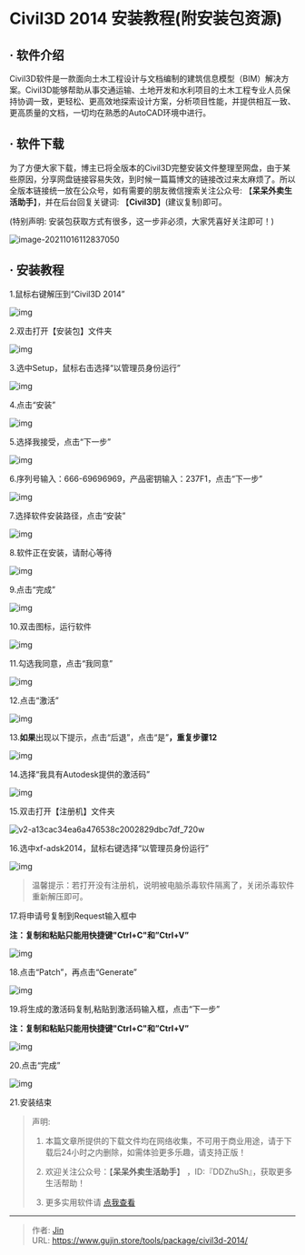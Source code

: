 # Civil3D 2014 安装教程(附安装包资源)


## · 软件介绍
Civil3D软件是一款面向土木工程设计与文档编制的建筑信息模型（BIM）解决方案。Civil3D能够帮助从事交通运输、土地开发和水利项目的土木工程专业人员保持协调一致，更轻松、更高效地探索设计方案，分析项目性能，并提供相互一致、更高质量的文档，一切均在熟悉的AutoCAD环境中进行。

## · 软件下载
为了方便大家下载，博主已将全版本的Civil3D完整安装文件整理至网盘，由于某些原因，分享网盘链接容易失效，到时候一篇篇博文的链接改过来太麻烦了。所以全版本链接统一放在公众号，如有需要的朋友微信搜索关注公众号: 【**呆呆外卖生活助手**】，并在后台回复关键词: 【**Civil3D**】(建议复制)即可。

(特别声明: 安装包获取方式有很多，这一步非必须，大家凭喜好关注即可！)

![image-20211016112837050](https://img.gujin.store/img/image-20211016112837050.png)

## · 安装教程

1.鼠标右键解压到“Civil3D 2014”

![img](https://img.gujin.store/img/v2-ef714c599efc5b6986d2d2b14690eef1_720w.png)

2.双击打开【安装包】文件夹

![img](https://img.gujin.store/img/v2-a3c8143f968523667b1d26e6e25a3cc2_720w.png)

3.选中Setup，鼠标右击选择“以管理员身份运行”

![img](https://img.gujin.store/img/v2-d4f6b587d65eafd05262a8f38f0e06d2_720w.png)

4.点击“安装”

![img](https://img.gujin.store/img/v2-ca69f32fcfba3b2472dfe83640e3cb20_720w.png)

5.选择我接受，点击“下一步”

![img](https://img.gujin.store/img/v2-a3574726dca4e6ef6cbc006718a2a151_720w.png)

6.序列号输入：666-69696969，产品密钥输入：237F1，点击“下一步”

![img](https://img.gujin.store/img/v2-7db0fb228808a48b8024ebb28194978a_720w.png)

7.选择软件安装路径，点击“安装”

![img](https://img.gujin.store/img/v2-6130a02a19a8d696defa701482086173_720w.png)

8.软件正在安装，请耐心等待

![img](https://img.gujin.store/img/v2-618b0d4009a3bca28500834a326d2581_720w.png)

9.点击“完成”

![img](https://img.gujin.store/img/v2-2e1be1d79e6cd9f95d19fdd012bc1687_720w.png)

10.双击图标，运行软件

![img](https://img.gujin.store/img/v2-3c6527c0efd6389c00ce796ef16a45b6_720w.png)

11.勾选我同意，点击“我同意”

![img](https://img.gujin.store/img/v2-13ae323b3a3e372e8090779e5ebb443f_720w.png)

12.点击“激活”

![img](https://img.gujin.store/img/v2-768a2ac9a95cf37b554808243eda9e05_720w.png)

13.**如果**出现以下提示，点击“后退”，点击“是”**，重复步骤12**

![img](https://img.gujin.store/img/v2-4212ffa485c9f605aeb3c138a42aebdf_720w.png)

14.选择“我具有Autodesk提供的激活码”

![img](https://img.gujin.store/img/v2-bdbaa839063c6aacdbb49f223932a7b8_720w.png)

15.双击打开【注册机】文件夹

![v2-a13cac34ea6a476538c2002829dbc7df_720w](https://img.gujin.store/img/v2-a13cac34ea6a476538c2002829dbc7df_720w.png)

16.选中xf-adsk2014，鼠标右键选择“以管理员身份运行”

![img](https://img.gujin.store/img/v2-92b9ef47c3248fbd32c608b148831d0d_720w.png)



> 温馨提示：若打开没有注册机，说明被电脑杀毒软件隔离了，关闭杀毒软件重新解压即可。

17.将申请号复制到Request输入框中

**注：复制和粘贴只能用快捷键"Ctrl+C"和”Ctrl+V”**

![img](https://img.gujin.store/img/v2-36d43cc02c90c68d478a506e082a5a2e_720w.png)



18.点击“Patch”，再点击“Generate”

![img](https://img.gujin.store/img/v2-1c20ec492a264c750b99f182f0dadf87_720w.png)

19.将生成的激活码复制,粘贴到激活码输入框，点击“下一步”

**注：复制和粘贴只能用快捷键"Ctrl+C"和”Ctrl+V”**

![img](https://img.gujin.store/img/v2-202ecd9757b3dfcf36c5df2fb184cb5c_720w.png)



20.点击“完成”

![img](https://img.gujin.store/img/v2-23f98933068a3478e05b46e7045d794c_720w.png)

21.安装结束




> 声明: 
>
> 1. 本篇文章所提供的下载文件均在网络收集，不可用于商业用途，请于下载后24小时之内删除，如需体验更多乐趣，请支持正版！
>
> 2. 欢迎关注公众号：【**呆呆外卖生活助手**】 ，ID:『DDZhuSh』，获取更多生活帮助！
>
> 3. 更多实用软件请  [点我查看](/tools)

---

> 作者: [Jin](https://img.gujin.store/img/favicon.ico)  
> URL: https://www.gujin.store/tools/package/civil3d-2014/  

